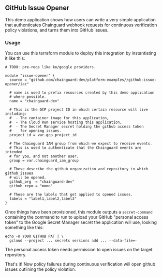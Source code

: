 ## GitHub Issue Opener

This demo application shows how users can write a very simple application that
authenticates Chainguard webhook requests for continuous verification policy
violations, and turns them into GitHub issues.

### Usage

You can use this terraform module to deploy this integration by instantiating
it like this:

```hcl
# TODO: pre-reqs like ko/google providers.

module "issue-opener" {
  source = "github.com/chainguard-dev/platform-examples//github-issue-opener/iac"

  # name is used to prefix resources created by this demo application
  # where possible.
  name = "chainguard-dev"

  # This is the GCP project ID in which certain resource will live including:
  #  - The container image for this application,
  #  - The Cloud Run service hosting this application,
  #  - The Secret Manager secret holding the github access token
  #    for opening issues.
  project_id = var.gcp_project_id

  # The Chainguard IAM group from which we expect to receive events.
  # This is used to authenticate that the Chainguard events are intended
  # for you, and not another user.
  group = var.chainguard_iam_group

  # These describe the github organization and repository in which github issues
  # will be opened.
  github_org  = "chainguard-dev"
  github_repo = "mono"

  # These are the labels that get applied to opened issues.
  labels = "label1,label2,label3"
}
```

Once things have been provisioned, this module outputs a `secret-command`
containing the command to run to upload your GitHub "personal access token" to
the Google Secret Manager secret the application will use, looking something
like this:

```shell
echo -n YOUR GITHUB PAT | \
  gcloud --project ... secrets versions add ... --data-file=-
```

The personal access token needs permission to open issues on the target
repository.

That's it!  Now policy failures during continuous verification will open
github issues outlining the policy violation.
